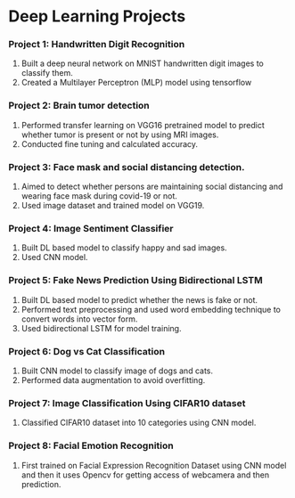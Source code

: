 # Deep Learning Projects

### Project 1: Handwritten Digit Recognition
1. Built a deep neural network on MNIST handwritten digit images to classify them.
2. Created a Multilayer Perceptron (MLP) model using tensorflow

### Project 2: Brain tumor detection
1. Performed transfer learning on VGG16 pretrained model to predict whether tumor is present or not by using MRI images.
2. Conducted fine tuning and calculated accuracy.

### Project 3: Face mask and social distancing detection.
1. Aimed to detect whether persons are maintaining social distancing and wearing face mask during covid-19 or not.
2. Used image dataset and trained model on VGG19.

### Project 4: Image Sentiment Classifier
1. Built DL based model to classify happy and sad images.
2. Used CNN model.
   
### Project 5: Fake News Prediction Using Bidirectional LSTM
1. Built DL based model to predict whether the news is fake or not.
2. Performed text preprocessing and used word embedding technique to convert words into vector form.
3. Used bidirectional LSTM for model training.

### Project 6: Dog vs Cat Classification
1. Built CNN model to classify image of dogs and cats.
2. Performed data augmentation to avoid overfitting.

### Project 7: Image Classification Using CIFAR10 dataset
1. Classified CIFAR10 dataset into 10 categories using CNN model.

### Project 8: Facial Emotion Recognition
1.  First trained on Facial Expression Recognition Dataset using CNN model and then it uses Opencv for getting access of webcamera and then prediction.
